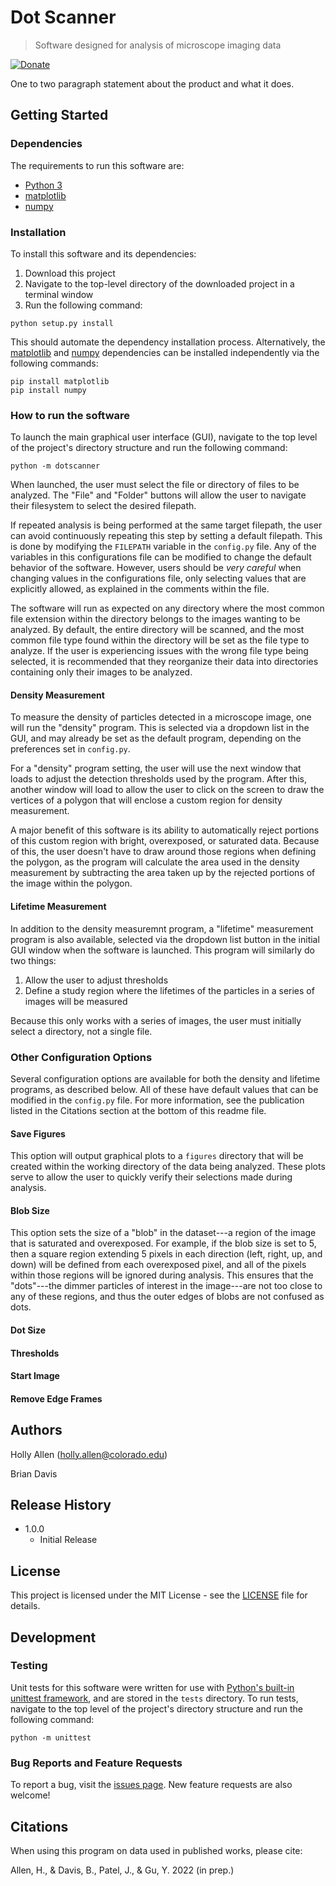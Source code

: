 # Dot Scanner
> Software designed for analysis of microscope imaging data

[![Donate](https://img.shields.io/badge/Donate-PayPal-green.svg)](https://www.paypal.com/donate/?business=UA5NL9MJSFMVY)

One to two paragraph statement about the product and what it does.

## Getting Started

### Dependencies

The requirements to run this software are:
- [Python 3](https://www.python.org/downloads/)
- [matplotlib](https://pypi.org/project/matplotlib/)
- [numpy](https://pypi.org/project/numpy/)

### Installation

To install this software and its dependencies:

1. Download this project
2. Navigate to the top-level directory of the downloaded project in a terminal window
3. Run the following command:

```
python setup.py install
```

This should automate the dependency installation process. Alternatively, the [matplotlib](https://pypi.org/project/matplotlib/) and [numpy](https://pypi.org/project/numpy/) dependencies can be installed independently via the following commands:

```
pip install matplotlib
pip install numpy
```

### How to run the software

To launch the main graphical user interface (GUI), navigate to the top level of the project's directory structure and run the following command:

```
python -m dotscanner
```

When launched, the user must select the file or directory of files to be analyzed. The "File" and "Folder" buttons will allow the user to navigate their filesystem to select the desired filepath.

If repeated analysis is being performed at the same target filepath, the user can avoid continuously repeating this step by setting a default filepath. This is done by modifying the `FILEPATH` variable in the `config.py` file. Any of the variables in this configurations file can be modified to change the default behavior of the software. However, users should be *very careful* when changing values in the configurations file, only selecting values that are explicitly allowed, as explained in the comments within the file.

The software will run as expected on any directory where the most common file extension within the directory belongs to the images wanting to be analyzed. By default, the entire directory will be scanned, and the most common file type found within the directory will be set as the file type to analyze. If the user is experiencing issues with the wrong file type being selected, it is recommended that they reorganize their data into directories containing only their images to be analyzed. 

#### Density Measurement

To measure the density of particles detected in a microscope image, one will run the "density" program. This is selected via a dropdown list in the GUI, and may already be set as the default program, depending on the preferences set in `config.py`.

For a "density" program setting, the user will use the next window that loads to adjust the detection thresholds used by the program. After this, another window will load to allow the user to click on the screen to draw the vertices of a polygon that will enclose a custom region for density measurement. 

A major benefit of this software is its ability to automatically reject portions of this custom region with bright, overexposed, or saturated data. Because of this, the user doesn't have to draw around those regions when defining the polygon, as the program will calculate the area used in the density measurement by subtracting the area taken up by the rejected portions of the image within the polygon.

#### Lifetime Measurement

In addition to the density measuremnt program, a "lifetime" measurement program is also available, selected via the dropdown list button in the initial GUI window when the software is launched. This program will similarly do two things:

1. Allow the user to adjust thresholds
2. Define a study region where the lifetimes of the particles in a series of images will be measured

Because this only works with a series of images, the user must initially select a directory, not a single file.

### Other Configuration Options

Several configuration options are available for both the density and lifetime programs, as described below. All of these have default values that can be modified in the `config.py` file. For more information, see the publication listed in the Citations section at the bottom of this readme file.

#### Save Figures

This option will output graphical plots to a `figures` directory that will be created within the working directory of the data being analyzed. These plots serve to allow the user to quickly verify their selections made during analysis. 

#### Blob Size

This option sets the size of a "blob" in the dataset---a region of the image that is saturated and overexposed. For example, if the blob size is set to 5, then a square region extending 5 pixels in each direction (left, right, up, and down) will be defined from each overexposed pixel, and all of the pixels within those regions will be ignored during analysis. This ensures that the "dots"---the dimmer particles of interest in the image---are not too close to any of these regions, and thus the outer edges of blobs are not confused as dots. 

#### Dot Size

#### Thresholds

#### Start Image

#### Remove Edge Frames

## Authors

Holly Allen (holly.allen@colorado.edu)

Brian Davis

## Release History

* 1.0.0
    * Initial Release

## License

This project is licensed under the MIT License - see the [LICENSE](LICENSE) file for details.

## Development

### Testing

Unit tests for this software were written for use with [Python's built-in unittest framework](https://docs.python.org/3/library/unittest.html), and are stored in the `tests` directory. To run tests, navigate to the top level of the project's directory structure and run the following command:

```
python -m unittest
```

### Bug Reports and Feature Requests

To report a bug, visit the [issues page](https://github.com/bdavis222/dotscanner/issues). New feature requests are also welcome!

## Citations

When using this program on data used in published works, please cite:

Allen, H., & Davis, B., Patel, J., & Gu, Y. 2022 (in prep.)
